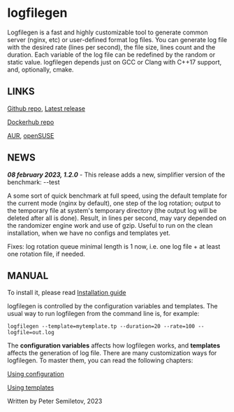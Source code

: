 # logfilegen

Logfilegen is a fast and highly customizable tool to generate common server (nginx, etc) or user-defined format log files. You can generate log file with the desired rate (lines per second), the file size, lines count and the duration. Each variable of the log file can be redefined by the random or static value. logfilegen depends just on GCC or Clang with C++17 support, and, optionally, cmake.

## LINKS

[Github repo](https://github.com/psemiletov/logfilegen), [Latest release](https://github.com/psemiletov/logfilegen/releases/latest)

[Dockerhub repo](https://hub.docker.com/r/psemiletov/logfilegen/general)

[AUR](https://aur.archlinux.org/packages/logfilegen), [openSUSE](https://software.opensuse.org/package/logfilegen)


## NEWS

***08 february 2023, 1.2.0*** - This release adds a new, simplifier version of the benchmark: --test

A some sort of quick benchmark at full speed, using the default template for the current mode (nginx by default), one step of the log rotation; output to the temporary file at system's temporary directory (the output log will be deleted after all is done). Result, in lines per second, may vary depended on the randomizer engine work and use of gzip.
Useful to run on the clean installation, when we have no configs and templates yet.

Fixes: log rotation queue minimal length is 1 now, i.e. one log file + at least one rotation file, if needed.

## MANUAL

To install it, please read [Installation guide](inst.md)

logfilegen is controlled by the configuration variables and templates. The usual way to run logfilegen from the command line is, for example:


```console
logfilegen --template=mytemplate.tp --duration=20 --rate=100 --logfile=out.log
```

The **configuration variables** affects how logfilegen works, and **templates** affects the  generation of log file. There are many customization ways for logfilegen. To master them, you can read the following chapters:


[Using configuration](config.md)

[Using templates](templates.md)

Written by Peter Semiletov, 2023
